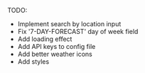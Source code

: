 TODO:

- Implement search by location input
- Fix '7-DAY-FORECAST' day of week field
- Add loading effect
- Add API keys to config file
- Add better weather icons
- Add styles

